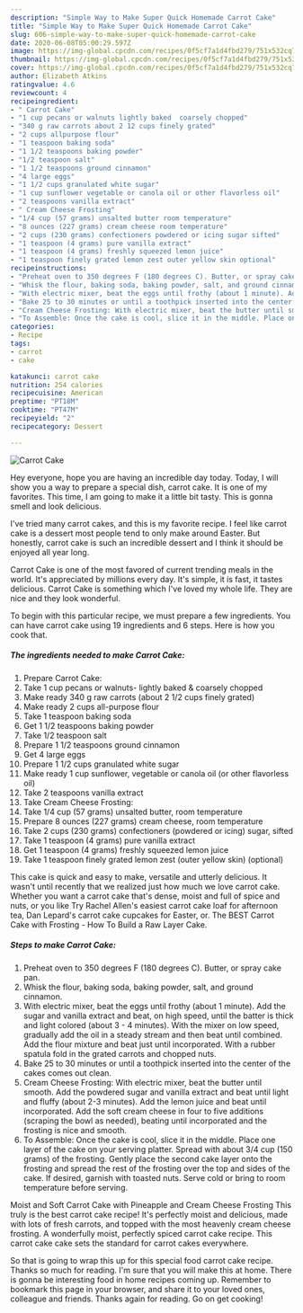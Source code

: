 ```yaml
---
description: "Simple Way to Make Super Quick Homemade Carrot Cake"
title: "Simple Way to Make Super Quick Homemade Carrot Cake"
slug: 606-simple-way-to-make-super-quick-homemade-carrot-cake
date: 2020-06-08T05:00:29.597Z
image: https://img-global.cpcdn.com/recipes/0f5cf7a1d4fbd279/751x532cq70/carrot-cake-recipe-main-photo.jpg
thumbnail: https://img-global.cpcdn.com/recipes/0f5cf7a1d4fbd279/751x532cq70/carrot-cake-recipe-main-photo.jpg
cover: https://img-global.cpcdn.com/recipes/0f5cf7a1d4fbd279/751x532cq70/carrot-cake-recipe-main-photo.jpg
author: Elizabeth Atkins
ratingvalue: 4.6
reviewcount: 4
recipeingredient:
- " Carrot Cake"
- "1 cup pecans or walnuts lightly baked  coarsely chopped"
- "340 g raw carrots about 2 12 cups finely grated"
- "2 cups allpurpose flour"
- "1 teaspoon baking soda"
- "1 1/2 teaspoons baking powder"
- "1/2 teaspoon salt"
- "1 1/2 teaspoons ground cinnamon"
- "4 large eggs"
- "1 1/2 cups granulated white sugar"
- "1 cup sunflower vegetable or canola oil or other flavorless oil"
- "2 teaspoons vanilla extract"
- " Cream Cheese Frosting"
- "1/4 cup (57 grams) unsalted butter room temperature"
- "8 ounces (227 grams) cream cheese room temperature"
- "2 cups (230 grams) confectioners powdered or icing sugar sifted"
- "1 teaspoon (4 grams) pure vanilla extract"
- "1 teaspoon (4 grams) freshly squeezed lemon juice"
- "1 teaspoon finely grated lemon zest outer yellow skin optional"
recipeinstructions:
- "Preheat oven to 350 degrees F (180 degrees C). Butter, or spray cake pan."
- "Whisk the flour, baking soda, baking powder, salt, and ground cinnamon."
- "With electric mixer, beat the eggs until frothy (about 1 minute). Add the sugar and vanilla extract and beat, on high speed, until the batter is thick and light colored (about 3 - 4 minutes). With the mixer on low speed, gradually add the oil in a steady stream and then beat until combined. Add the flour mixture and beat just until incorporated. With a rubber spatula fold in the grated carrots and chopped nuts."
- "Bake 25 to 30 minutes or until a toothpick inserted into the center of the cakes comes out clean."
- "Cream Cheese Frosting: With electric mixer, beat the butter until smooth. Add the powdered sugar and vanilla extract and beat until light and fluffy (about 2-3 minutes). Add the lemon juice and beat until incorporated. Add the soft cream cheese in four to five additions (scraping the bowl as needed), beating until incorporated and the frosting is nice and smooth."
- "To Assemble: Once the cake is cool, slice it in the middle. Place one layer of the cake on your serving platter. Spread with about 3/4 cup (150 grams) of the frosting. Gently place the second cake layer onto the frosting and spread the rest of the frosting over the top and sides of the cake. If desired, garnish with toasted nuts. Serve cold or bring to room temperature before serving."
categories:
- Recipe
tags:
- carrot
- cake

katakunci: carrot cake 
nutrition: 254 calories
recipecuisine: American
preptime: "PT18M"
cooktime: "PT47M"
recipeyield: "2"
recipecategory: Dessert

---
```



![Carrot Cake](https://img-global.cpcdn.com/recipes/0f5cf7a1d4fbd279/751x532cq70/carrot-cake-recipe-main-photo.jpg)

Hey everyone, hope you are having an incredible day today. Today, I will show you a way to prepare a special dish, carrot cake. It is one of my favorites. This time, I am going to make it a little bit tasty. This is gonna smell and look delicious.

I&#39;ve tried many carrot cakes, and this is my favorite recipe. I feel like carrot cake is a dessert most people tend to only make around Easter. But honestly, carrot cake is such an incredible dessert and I think it should be enjoyed all year long.

Carrot Cake is one of the most favored of current trending meals in the world. It's appreciated by millions every day. It's simple, it is fast, it tastes delicious. Carrot Cake is something which I've loved my whole life. They are nice and they look wonderful.


To begin with this particular recipe, we must prepare a few ingredients. You can have carrot cake using 19 ingredients and 6 steps. Here is how you cook that.

<!--inarticleads1-->

##### The ingredients needed to make Carrot Cake:

1. Prepare  Carrot Cake:
1. Take 1 cup pecans or walnuts- lightly baked &amp; coarsely chopped
1. Make ready 340 g raw carrots (about 2 1/2 cups finely grated)
1. Make ready 2 cups all-purpose flour
1. Take 1 teaspoon baking soda
1. Get 1 1/2 teaspoons baking powder
1. Take 1/2 teaspoon salt
1. Prepare 1 1/2 teaspoons ground cinnamon
1. Get 4 large eggs
1. Prepare 1 1/2 cups granulated white sugar
1. Make ready 1 cup sunflower, vegetable or canola oil (or other flavorless oil)
1. Take 2 teaspoons vanilla extract
1. Take  Cream Cheese Frosting:
1. Take 1/4 cup (57 grams) unsalted butter, room temperature
1. Prepare 8 ounces (227 grams) cream cheese, room temperature
1. Take 2 cups (230 grams) confectioners (powdered or icing) sugar, sifted
1. Take 1 teaspoon (4 grams) pure vanilla extract
1. Get 1 teaspoon (4 grams) freshly squeezed lemon juice
1. Take 1 teaspoon finely grated lemon zest (outer yellow skin) (optional)


This cake is quick and easy to make, versatile and utterly delicious. It wasn&#39;t until recently that we realized just how much we love carrot cake. Whether you want a carrot cake that&#39;s dense, moist and full of spice and nuts, or you like Try Rachel Allen&#39;s easiest carrot cake loaf for afternoon tea, Dan Lepard&#39;s carrot cake cupcakes for Easter, or. The BEST Carrot Cake with Frosting - How To Build a Raw Layer Cake. 

<!--inarticleads2-->

##### Steps to make Carrot Cake:

1. Preheat oven to 350 degrees F (180 degrees C). Butter, or spray cake pan.
1. Whisk the flour, baking soda, baking powder, salt, and ground cinnamon.
1. With electric mixer, beat the eggs until frothy (about 1 minute). Add the sugar and vanilla extract and beat, on high speed, until the batter is thick and light colored (about 3 - 4 minutes). With the mixer on low speed, gradually add the oil in a steady stream and then beat until combined. Add the flour mixture and beat just until incorporated. With a rubber spatula fold in the grated carrots and chopped nuts.
1. Bake 25 to 30 minutes or until a toothpick inserted into the center of the cakes comes out clean.
1. Cream Cheese Frosting: With electric mixer, beat the butter until smooth. Add the powdered sugar and vanilla extract and beat until light and fluffy (about 2-3 minutes). Add the lemon juice and beat until incorporated. Add the soft cream cheese in four to five additions (scraping the bowl as needed), beating until incorporated and the frosting is nice and smooth.
1. To Assemble: Once the cake is cool, slice it in the middle. Place one layer of the cake on your serving platter. Spread with about 3/4 cup (150 grams) of the frosting. Gently place the second cake layer onto the frosting and spread the rest of the frosting over the top and sides of the cake. If desired, garnish with toasted nuts. Serve cold or bring to room temperature before serving.


Moist and Soft Carrot Cake with Pineapple and Cream Cheese Frosting This truly is the best carrot cake recipe! It&#39;s perfectly moist and delicious, made with lots of fresh carrots, and topped with the most heavenly cream cheese frosting. A wonderfully moist, perfectly spiced carrot cake recipe. This carrot cake cake sets the standard for carrot cakes everywhere. 

So that is going to wrap this up for this special food carrot cake recipe. Thanks so much for reading. I'm sure that you will make this at home. There is gonna be interesting food in home recipes coming up. Remember to bookmark this page in your browser, and share it to your loved ones, colleague and friends. Thanks again for reading. Go on get cooking!
